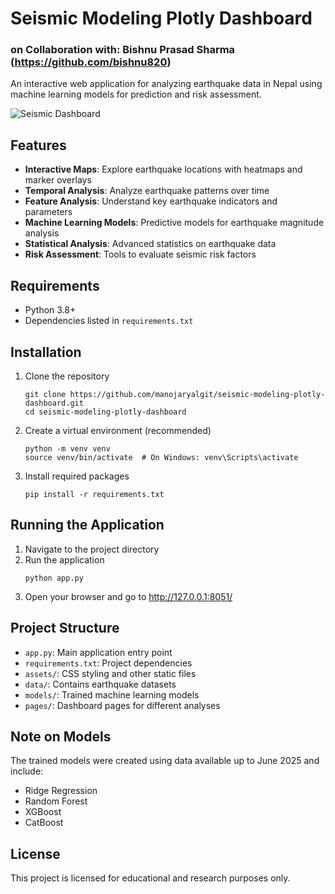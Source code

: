 # Seismic Modeling Plotly Dashboard
### on Collaboration with: Bishnu Prasad Sharma (https://github.com/bishnu820)

An interactive web application for analyzing earthquake data in Nepal using machine learning models for prediction and risk assessment.

![Seismic Dashboard](https://github.com/manojaryalgit/seismic-modeling-plotly-dashboard/raw/main/assets/dashboard_preview.png)

## Features

- **Interactive Maps**: Explore earthquake locations with heatmaps and marker overlays
- **Temporal Analysis**: Analyze earthquake patterns over time
- **Feature Analysis**: Understand key earthquake indicators and parameters
- **Machine Learning Models**: Predictive models for earthquake magnitude analysis
- **Statistical Analysis**: Advanced statistics on earthquake data
- **Risk Assessment**: Tools to evaluate seismic risk factors

## Requirements

- Python 3.8+
- Dependencies listed in `requirements.txt`

## Installation

1. Clone the repository
   ```
   git clone https://github.com/manojaryalgit/seismic-modeling-plotly-dashboard.git
   cd seismic-modeling-plotly-dashboard
   ```
2. Create a virtual environment (recommended)
   ```
   python -m venv venv
   source venv/bin/activate  # On Windows: venv\Scripts\activate
   ```
3. Install required packages
   ```
   pip install -r requirements.txt
   ```

## Running the Application

1. Navigate to the project directory
2. Run the application
   ```
   python app.py
   ```
3. Open your browser and go to http://127.0.0.1:8051/

## Project Structure

- `app.py`: Main application entry point
- `requirements.txt`: Project dependencies
- `assets/`: CSS styling and other static files
- `data/`: Contains earthquake datasets
- `models/`: Trained machine learning models
- `pages/`: Dashboard pages for different analyses

## Note on Models

The trained models were created using data available up to June 2025 and include:
- Ridge Regression
- Random Forest
- XGBoost
- CatBoost

## License

This project is licensed for educational and research purposes only.
